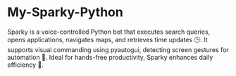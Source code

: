 # My-Sparky-Python
Sparky is a voice-controlled Python bot that executes search queries, opens applications, navigates maps, and retrieves time updates 🕒. It supports visual commanding using pyautogui, detecting screen gestures for automation 📡. Ideal for hands-free productivity, Sparky enhances daily efficiency 🚀.
